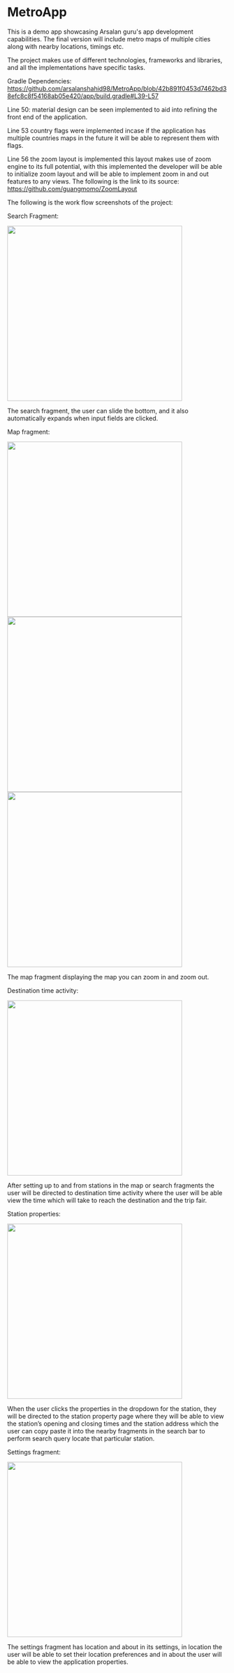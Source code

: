 # MetroApp
This is a demo app showcasing Arsalan guru's app development capabilities. The final version will include metro maps of multiple cities along with nearby locations, timings etc.

The project makes use of different technologies, frameworks and libraries, and all the implementations have specific tasks.

Gradle Dependencies: 
https://github.com/arsalanshahid98/MetroApp/blob/42b891f0453d7462bd38efc8c8f54168ab05e420/app/build.gradle#L39-L57

Line 50: material design can be seen implemented to aid into refining the front end of the application.

Line 53 country flags were implemented incase if the application has multiple countries maps in the future it will be able to represent them with flags.

Line 56 the zoom layout is implemented this layout makes use of zoom engine to its full potential, with this implemented the developer will be able to initialize zoom layout and will be able to implement zoom in and out features to any views. The following is the link to its source: https://github.com/guangmomo/ZoomLayout

The following is the work flow screenshots of the project: 

Search Fragment: 

<img src='https://github.com/arsalanshahid98/MetroApp/assets/65215564/d03183d7-4a02-475c-b132-a9812c9bc319' height='400'>

The search fragment, the user can slide the bottom, and it also automatically expands when input fields are clicked.

Map fragment: 

<img src='https://github.com/arsalanshahid98/MetroApp/assets/65215564/b34adc36-b1b4-4534-8124-cb71f1a34b8a' height='400'>
<br />
<img src='https://github.com/arsalanshahid98/MetroApp/assets/65215564/68efecd4-97a1-46fa-81d0-cd181c44380e' height='400'>
<img src='https://github.com/arsalanshahid98/MetroApp/assets/65215564/cc3416e4-b923-481a-a419-0863db47e9cc' height='400'>

The map fragment displaying the map you can zoom in and zoom out.

Destination time activity: 

<img src='https://github.com/arsalanshahid98/MetroApp/assets/65215564/006d6099-f25a-4812-aa81-1429f8adeffd' height='400'>

After setting up to and from stations in the map or search fragments the user will be directed to destination time activity where the user will be able view the time which will take to reach the destination and the trip fair.

Station properties: 

<img src='https://github.com/arsalanshahid98/MetroApp/assets/65215564/6d2cfe21-04d1-45dc-823d-3c085de9e53a' height='400'>

When the user clicks the properties in the dropdown for the station, they will be directed to the station property page where they will be able to view the station’s opening and closing times and the station address which the user can copy paste it into the nearby fragments in the search bar to perform search query locate that particular station.

Settings fragment: 

<img src='https://github.com/arsalanshahid98/MetroApp/assets/65215564/c0d017c3-9f01-41ee-85bd-0ad574ec9ee7' height='400'>

The settings fragment has location and about in its settings, in location the user will be able to set their location preferences and in about the user will be able to view the application properties.
